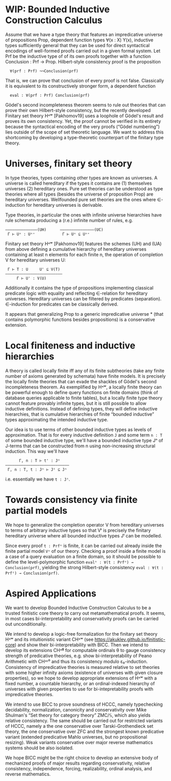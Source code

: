 WIP: Bounded Inductive Construction Calculus
============================================

Assume that we have a type theory that features an impredicative universe of propositions Prop, dependent function types ∀(x : X) Y(x), inductive types sufficiently general that they can be used for direct syntactical encodings of well-formed proofs carried out in a given formal system. Let Prf be the inductive type of of its own proofs together with a function Conclusion : Prf → Prop. Hilbert-style consistency proof is the proposition
```
  ∀(prf : Prf) ¬¬Conclusion(prf)
```
That is, we can prove that conclusion of every proof is not false. Classically it is equivalent to its constructively stronger form, a dependent function
```
  eval : ∀(prf : Prf) Conclusion(prf)
```

Gödel's second incompleteness theorem seems to rule out theories that can prove their own Hilbert-style consistency, but the recently developed Finitary set theory H˂ʷ [Pakhomov19] uses a loophole of Gödel's result and proves its own consistency. Yet, the proof cannot be verified in its entirety because the syntactical encoding of the very proofs (“Gödel numbering”) lies outside of the scope of set theoretic language. We want to address this shortcoming by developing a type-theoretic counterpart of the finitary type theory.


# Universes, finitary set theory

In type theories, types containing other types are known as universes. A universe is called hereditary if the types it contains are (1) themselves universes (2) hereditary ones. Pure set theories can be understood as type theories where all types (besides the universe of proposition Prop) are hereditary universes. Wellfounded pure set theories are the ones where ∈-induction for hereditary universes is derivable.

Type theories, in particular the ones with infinite universe hierarchies have rule schemata producing a (r.e.) infinite number of rules, e.g. 
```
–––––————–––––(UH)      –——––––————–––—(UC)
 Γ ⊢ Uⁿ : Uⁿ⁺            Γ ⊢ Uⁿ ⊆ Uⁿ⁺
```
Finitary set theory H˂ʷ [Pakhomov19] features the schemes (UH) and (UA) from above defining a cumulative hierarchy of hereditary universes containing at least n elements for each finite n, the operation of completion V for hereditary universes U:
```
 Γ ⊢ T : U     U' ⊆ V(T)
–––––————––––––––————–––—
     Γ ⊢ U' : V(U)
```

Additionally it contains the type of propositions implementing classical predicate logic with equality and reflecting ∈-relation for hereditary universes. Hereditary universes can be filtered by predicates (separation). ∈-induction for predicates can be classically derived.

It appears that generalizing Prop to a generic impredicative universe * (that contains polymorphic functions besides propositions) is a conservative extension.


# Local finiteness and inductive hierarchies

A theory is called locally finite iff any of its finite subtheories (take any finite number of axioms generated by schemata) have finite models. It is precisely the locally finite theories that can evade the shackles of Gödel's second incompleteness theorem. As exemplified by H˂ʷ, a locally finite theory can be powerful enough to define query functions on finite domains (think of database queries applicable to finite tables), but a locally finite type theory cannot feature provably infinite types, but it is still possible to allow inductive definitions. Instead of defining types, they will define inductive hierarchies, that is cumulative hierarchies of finite “bounded inductive” types approximating the intended inductive type.

Our idea is to use terms of other bounded inductive types as levels of approximation. That is for every inductive definition `J` and some term `n : T` of some bounded inductive type, we'll have a bounded inductive type Jⁿ of J-terms that can be constructed from n using non-increasing structural induction. This way we'll have
```
      Γ, n : T ⊢ t' : Jⁿ
––––––––––––––––––––––——————
 Γ, n : T, t : Jⁿ ⊢ Jᵗ ⊆ Jⁿ
```
i.e. essentially we have `t : Jᵗ`.


# Towards consistency via finite partial models

We hope to generalize the completion operator V from hereditary universes to terms of arbitrary inductive types so that Vᵗ is precisely the finitary hereditary universe where all bounded inductive types Jᵗ can be modelled.

Since every proof `t : Prfⁿ` is finite, it can be carried out already inside the finite partial model `Vⁿ` of our theory. Checking a proof inside a finite model is a case of a query evaluation on a finite domain, so it should be possible to define the level-polymorphic function `evalⁿ : ∀(t : Prfⁿ) → Conclusion(prf)`, yielding the strong Hilbert-style consistency `eval : ∀(t : Prfᵗ) → Conclusion(prf)`.

# Aspired Applications

We want to develop Bounded Inductive Construction Calculus to be a trusted finitistic core theory to carry out metamathematical proofs. It seems, in most cases bi-interpretability and conservativity proofs can be carried out unconditionally.

We intend to develop a logic-free formalization for the finitary set theory H˂ʷ and its intuitionistic variant CH˂ʷ (see https://akuklev.github.io/finitistic-core) and show their bi-interpretability with BICC. Then we intend to develop its extensions CH˂ᶿ for computable ordinals θ to gauge consistency strength of predicative theories, e.g. show bi-interpretability of Peano Arithmetic with CH˂ᵋ⁰ and thus its consistency modulo ε₀-induction. Consistency of impredicative theories is measured relative to set theories with some higher infinity axioms (existence of universes with given closure properties), so we hope to develop appropriate extensions of H˂ʷ with a fixed number, a countable hierarchy, or an ordinal-indexed hierarchy of universes with given properties to use for bi-intepretability proofs with impredicative theories.

We intend to use BICC to prove soundness of HCCC, namely typechecking decidability, normalization, canonicity and conservativity over Mike Shulman's “Set theory for category theory” ZMC/𝕊, which also yields relative consistency. The same should be carried out for restricted variants of HCCC, namely a the one conservative over Tarski-Grothendieck set theory, the one conservative over ZFC and the strongest known predicative variant (extended predicative Mahlo universes, but no propositional resizing). Weak variants conservative over major reverse mathematics systems should be also isolated.

We hope BICC might be the right choice to develop an extensive body of mechanized proofs of major results regarding conservativity, relative consistency, independence, forcing, realizability, ordinal analysis, and reverse mathematics.
